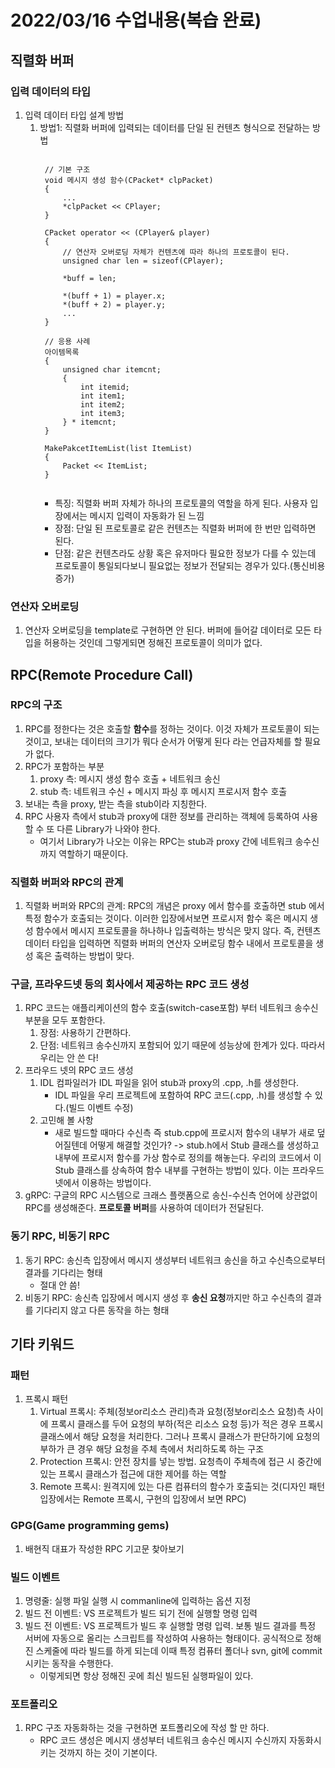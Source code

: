 # 2022/03/16 수업내용(복습 완료)
## 직렬화 버퍼
### 입력 데이터의 타입
1. 입력 데이터 타입 설계 방법
    1) 방법1: 직렬화 버퍼에 입력되는 데이터를 단일 된 컨텐츠 형식으로 전달하는 방법
        <pre><code>
        // 기본 구조
        void 메시지 생성 함수(CPacket* clpPacket)
        {
            ...
            *clpPacket << CPlayer;
        }

        CPacket operator << (CPlayer& player)
        {
            // 연산자 오버로딩 자체가 컨텐츠에 따라 하나의 프로토콜이 된다.
            unsigned char len = sizeof(CPlayer);
            
            *buff = len;
            
            *(buff + 1) = player.x;
            *(buff + 2) = player.y;
            ...
        }
        
        // 응용 사례
        아이템목록
        {
            unsigned char itemcnt;
            {
                int itemid;
                int item1;
                int item2;
                int item3;
            } * itemcnt;
        }
        
        MakePakcetItemList(list<ITEM*> ItemList)
        {
            Packet << ItemList;
        }
        </code></pre>
        * 특징: 직렬화 버퍼 자체가 하나의 프로토콜의 역할을 하게 된다. 사용자 입장에서는 메시지 입력이 자동화가 된 느낌
        * 장점: 단일 된 프로토콜로 같은 컨텐츠는 직렬화 버퍼에 한 번만 입력하면 된다.
        * 단점: 같은 컨텐츠라도 상황 혹은 유저마다 필요한 정보가 다를 수 있는데 프로토콜이 통일되다보니 필요없는 정보가 전달되는 경우가 있다.(통신비용 증가)

### 연산자 오버로딩
1. 연산자 오버로딩을 template로 구현하면 안 된다. 버퍼에 들어갈 데이터로 모든 타입을 허용하는 것인데 그렇게되면 정해진 프로토콜이 의미가 없다.

## RPC(Remote Procedure Call)
### RPC의 구조
1. RPC를 정한다는 것은 호출할 **함수**를 정하는 것이다. 이것 자체가 프로토콜이 되는 것이고, 보내는 데이터의 크기가 뭐다 순서가 어떻게 된다 라는 언급자체를 할 필요가 없다.
2. RPC가 포함하는 부분
    1) proxy 측: 메시지 생성 함수 호출 + 네트워크 송신
    2) stub 측: 네트워크 수신 + 메시지 파싱 후 메시지 프로시저 함수 호출
3. 보내는 측을 proxy, 받는 측을 stub이라 지칭한다.
4. RPC 사용자 측에서 stub과 proxy에 대한 정보를 관리하는 객체에 등록하여 사용할 수 또 다른 Library가 나와야 한다.
    * 여기서 Library가 나오는 이유는 RPC는 stub과 proxy 간에 네트워크 송수신까지 역할하기 때문이다.

### 직렬화 버퍼와 RPC의 관계
1. 직렬화 버퍼와 RPC의 관계: RPC의 개념은 proxy 에서 함수를 호출하면 stub 에서 특정 함수가 호출되는 것이다. 이러한 입장에서보면 프로시저 함수 혹은 메시지 생성 함수에서 메시지 프로토콜을 하나하나 입출력하는 방식은 맞지 않다. 즉, 컨텐츠 데이터 타입을 입력하면 직렬화 버퍼의 연산자 오버로딩 함수 내에서 프로토콜을 생성 혹은 출력하는 방법이 맞다.

### 구글, 프라우드넷 등의 회사에서 제공하는 RPC 코드 생성
1. RPC 코드는 애플리케이션의 함수 호출(switch-case포함) 부터 네트워크 송수신 부분을 모두 포함한다.
    1) 장점: 사용하기 간편하다.
    2) 단점: 네트워크 송수신까지 포함되어 있기 때문에 성능상에 한계가 있다. 따라서 우리는 안 쓴 다!
2. 프라우드 넷의 RPC 코드 생성
    1) IDL 컴파일러가 IDL 파일을 읽어 stub과 proxy의 .cpp, .h를 생성한다.
        * IDL 파일을 우리 프로젝트에 포함하여 RPC 코드(.cpp, .h)를 생성할 수 있다.(빌드 이벤트 수정)
    2) 고민해 볼 사항
        * 새로 빌드할 때마다 수신측 즉 stub.cpp에 프로시저 함수의 내부가 새로 덮어질텐데 어떻게 해결할 것인가? -> stub.h에서 Stub 클래스를 생성하고 내부에 프로시저 함수를 가상 함수로 정의를 해놓는다. 우리의 코드에서 이 Stub 클래스를 상속하여 함수 내부를 구현하는 방법이 있다. 이는 프라우드넷에서 이용하는 방법이다.
3. gRPC: 구글의 RPC 시스템으로 크래스 플랫폼으로 송신-수신측 언어에 상관없이 RPC를 생성해준다. **프로토콜 버퍼**를 사용하여 데이터가 전달된다.

### 동기 RPC, 비동기 RPC
1. 동기 RPC: 송신측 입장에서 메시지 생성부터 네트워크 송신을 하고 수신측으로부터 결과를 기다리는 형태
    * 절대 안 씀!
2. 비동기 RPC: 송신측 입장에서 메시지 생성 후 **송신 요청**까지만 하고 수신측의 결과를 기다리지 않고 다른 동작을 하는 형태

## 기타 키워드
### 패턴
1. 프록시 패턴
    1) Virtual 프록시: 주체(정보or리소스 관리)측과 요청(정보or리소스 요청)측 사이에 프록시 클래스를 두어 요청의 부하(적은 리소스 요청 등)가 적은 경우 프록시 클래스에서 해당 요청을 처리한다. 그러나 프록시 클래스가 판단하기에 요청의 부하가 큰 경우 해당 요청을 주체 측에서 처리하도록 하는 구조
    2) Protection 프록시: 안전 장치를 넣는 방법. 요청측이 주체측에 접근 시 중간에 있는 프록시 클래스가 접근에 대한 제어를 하는 역할
    3) Remote 프록시: 원격지에 있는 다른 컴퓨터의 함수가 호출되는 것(디자인 패턴 입장에서는 Remote 프록시, 구현의 입장에서 보면 RPC)

### GPG(Game programming gems)
1. 배현직 대표가 작성한 RPC 기고문 찾아보기

### 빌드 이벤트
1. 명령줄: 실행 파일 실행 시 commanline에 입력하는 옵션 지정
2. 빌드 전 이벤트: VS 프로젝트가 빌드 되기 전에 실행할 명령 입력
3. 빌드 전 이벤트: VS 프로젝트가 빌드 후 실행할 명령 입력. 보통 빌드 결과를 특정 서버에 자동으로 올리는 스크립트를 작성하여 사용하는 형태이다. 공식적으로 정해진 스케줄에 따라 빌드를 하게 되는데 이때 특정 컴퓨터 폴더나 svn, git에 commit 시키는 동작을 수행한다.
    * 이렇게되면 항상 정해진 곳에 최신 빌드된 실행파일이 있다.

### 포트폴리오
1. RPC 구조 자동화하는 것을 구현하면 포트폴리오에 작성 할 만 하다.
    * RPC 코드 생성은 메시지 생성부터 네트워크 송수신 메시지 수신까지 자동화시키는 것까지 하는 것이 기본이다.
